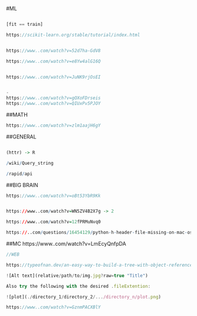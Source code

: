 #ML

```javascript

[fit == train]

https://scikit-learn.org/stable/tutorial/index.html


https://www..com/watch?v=52d7ha-GdV8

https://www..com/watch?v=e8Yw4alG16Q


https://www..com/watch?v=JuNK9rjOsEI


-
https://www..com/watch?v=gOXoFDrseis
https://www..com/watch?v=QIUxPv5PJOY

```


##MATH
```javascript
https://www..com/watch?v=zlm1aajH6gY
```


##GENERAL

```R

(httr) -> R

/wiki/Query_string

/rapid/api
```

##BIG BRAIN
```javascript
https://www..com/watch?v=oBt53YbR9Kk
```


```R

https://www..com/watch?v=WN5ZV4B2X7g -> 2

https://www..com/watch?v=12fPRMuNvq0

https://..com/questions/16454129/python-h-header-file-missing-on-mac-os-x-10-6 -> s1

```

##MC
https://www..com/watch?v=LmEcyQnfpDA

```javascript
//WEB

https://typeofnan.dev/an-easy-way-to-build-a-tree-with-object-references/

```


```javascript
![Alt text](relative/path/to/img.jpg?raw=true "Title")

Also try the following with the desired .fileExtention:

![plot](./directory_1/directory_2/.../directory_n/plot.png)

```

```javascript
https://www..com/watch?v=GznmPACXBlY
```
